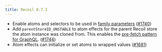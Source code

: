 ```yaml
---
title: Recoil 0.7.3
---
```


- Enable atoms and selectors to be used in [family parameters](/docs/api-reference/utils/selectorFamily#parameter-type) ([#1740](https://github.com/facebookexperimental/Recoil/pull/1740))
- Add `parentStoreID_UNSTABLE` to atom effects for the parent Recoil store the atom instance was cloned from.  This enables the [pre-fetch pattern for GraphQL](/docs/recoil-relay/graphql-queries#pre-fetch-graphql).  ([#1744](https://github.com/facebookexperimental/Recoil/pull/1744))
- Atom effects can initialize or set atoms to wrapped values ([#1681](https://github.com/facebookexperimental/Recoil/pull/1681))
